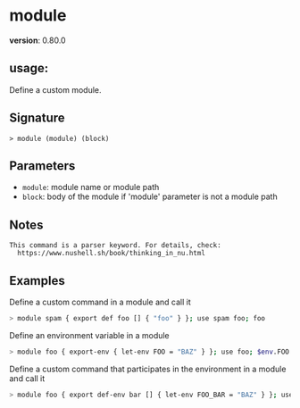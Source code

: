 # module

**version**: 0.80.0

## **usage**:

Define a custom module.

## Signature

`> module (module) (block)`

## Parameters

- `module`: module name or module path
- `block`: body of the module if 'module' parameter is not a module path

## Notes

```text
This command is a parser keyword. For details, check:
  https://www.nushell.sh/book/thinking_in_nu.html
```

## Examples

Define a custom command in a module and call it

```bash
> module spam { export def foo [] { "foo" } }; use spam foo; foo
```

Define an environment variable in a module

```bash
> module foo { export-env { let-env FOO = "BAZ" } }; use foo; $env.FOO
```

Define a custom command that participates in the environment in a module and call it

```bash
> module foo { export def-env bar [] { let-env FOO_BAR = "BAZ" } }; use foo bar; bar; $env.FOO_BAR
```
